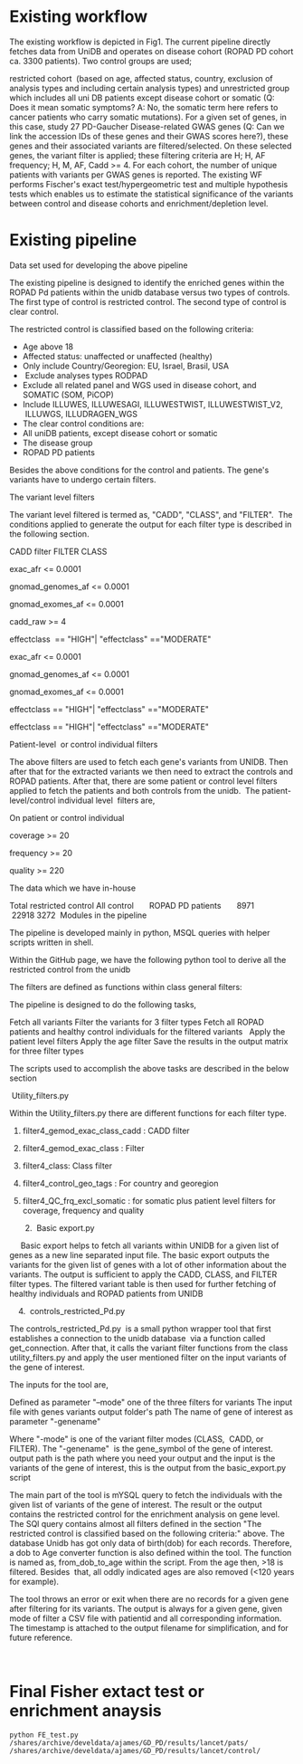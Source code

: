 # Existing workflow

The existing workflow is depicted in Fig1. The current pipeline directly fetches data from UniDB and operates on disease cohort (ROPAD PD cohort ca. 3300 patients). Two control groups are used;

restricted cohort  (based on age, affected status, country, exclusion of analysis types and including certain analysis types) and unrestricted group which includes all uni DB patients except disease cohort or somatic (Q: Does it mean somatic symptoms? A: No, the somatic term here refers to cancer patients who carry somatic mutations). For a given set of genes, in this case, study 27 PD-Gaucher Disease-related GWAS genes (Q: Can we link the accession IDs of these genes and their GWAS scores here?), these genes and their associated variants are filtered/selected. On these selected genes, the variant filter is applied; these filtering criteria are H; H, AF frequency; H, M, AF, Cadd >= 4. For each cohort, the number of unique patients with variants per GWAS genes is reported. The existing WF performs Fischer's exact test/hypergeometric test and multiple hypothesis tests which enables us to estimate the statistical significance of the variants between control and disease cohorts and enrichment/depletion level. 

# Existing pipeline 
Data set used for developing the above pipeline

The existing pipeline is designed to identify the enriched genes within the ROPAD Pd patients within the unidb database versus two types of controls. The first type of control is restricted control. The second type of control is clear control.

The restricted control is classified based on the following criteria:
- Age above 18
- Affected status: unaffected or unaffected (healthy)
- Only include Country/Georegion: EU, Israel, Brasil, USA
-  Exclude analyses types RODPAD
- Exclude all related panel and WGS used in disease cohort, and SOMATIC (SOM, PiCOP) 
- Include ILLUWES, ILLUWESAGI, ILLUWESTWIST, ILLUWESTWIST_V2,  ILLUWGS, ILLUDRAGEN_WGS
- The clear control conditions are:
- All uniDB patients, except disease cohort or somatic
- The disease group 
- ROPAD PD patients




Besides the above conditions for the control and patients. The gene's variants have to undergo certain filters.

The variant level filters

The variant level filtered is termed as, "CADD", "CLASS", and "FILTER".  The conditions applied to generate the output for each filter type is described in the following section.

CADD filter	FILTER	CLASS


exac_afr <= 0.0001

gnomad_genomes_af <= 0.0001

gnomad_exomes_af <= 0.0001

cadd_raw >= 4

effectclass  == "HIGH"| "effectclass" =="MODERATE"

	

exac_afr <= 0.0001

gnomad_genomes_af <= 0.0001

gnomad_exomes_af <= 0.0001

effectclass == "HIGH"| "effectclass" =="MODERATE"

	

effectclass == "HIGH"| "effectclass" =="MODERATE"

Patient-level  or control individual filters

The above filters are used to fetch each gene's variants from UNIDB. Then after that for the extracted variants we then need to extract the controls and ROPAD patients. After that, there are some patient or control level filters applied to fetch the patients and both controls from the unidb.  The patient-level/control individual level  filters are,

On patient or control individual


coverage >= 20

frequency >= 20

quality >= 220




The data which we have in-house

Total restricted control	All control      	ROPAD PD patients      
8971         	   22918	3272 
Modules in the pipeline

The pipeline is developed mainly in python, MSQL queries with helper scripts written in shell.  

Within the GitHub page, we have the following python tool to derive all the restricted control from the unidb

The filters are defined as functions within class general filters:

The pipeline is designed to do the following tasks,

Fetch all variants
Filter the variants for 3 filter types
Fetch all ROPAD patients and healthy control individuals for the filtered variants 
 Apply the patient level filters
Apply the age filter
Save the results in the output matrix for three filter types

The scripts used to accomplish the above tasks are described in the below section

 Utility_filters.py

Within the Utility_filters.py there are different functions for each filter type.

1. filter4_gemod_exac_class_cadd : CADD filter

2. filter4_gemod_exac_class : Filter

3. filter4_class: Class filter

4. filter4_control_geo_tags : For country and georegion

5. filter4_QC_frq_excl_somatic : for somatic plus patient level filters for coverage, frequency and quality

       2.  Basic export.py

     Basic export helps to fetch all variants within UNIDB for a given list of genes as a new line separated input file. The basic export outputs the variants for the given list of genes with a lot of other information about the variants. The output is sufficient to apply the CADD, CLASS, and FILTER filter types. The filtered variant table is then used for further fetching of healthy individuals and ROPAD patients from UNIDB

    4.  controls_restricted_Pd.py

The controls_restricted_Pd.py  is a small python wrapper tool that first establishes a connection to the unidb database  via a function called get_connection. After that, it calls the variant filter functions from the class utility_filters.py and apply the user mentioned filter on the input variants of the gene of interest. 

The inputs for the tool are,

Defined as parameter "–mode" one of the three filters for variants
The input file with genes variants
output folder's path
The name of gene of interest as parameter "-genename"

Where "-mode" is one of the variant filter modes (CLASS,  CADD, or FILTER). The "-genename"  is the gene_symbol of the gene of interest. output path is the path where you need your output and the input is the variants of the gene of interest, this is the output from the basic_export.py script

The main part of the tool is mYSQL query to fetch the individuals with the given list of variants of the gene of interest. The result or the output contains the restricted control for the enrichment analysis on gene level. The SQl query contains almost all filters defined in the section "The restricted control is classified based on the following criteria:" above. The database Unidb has got only data of birth(dob) for each records. Therefore, a dob to Age converter function is also defined within the tool. The function is named as, from_dob_to_age within the script. From the age then, >18 is filtered. Besides  that, all oddly indicated ages are also removed (<120 years for example).

The tool throws an error or exit when there are no records for a given gene after filtering for its variants. The output is always for a given gene, given mode of filter a CSV file with patientid and all corresponding information. The timestamp is attached to the output filename for simplification, and for future reference.

 
# Final Fisher extact test or enrichment anaysis
```
python FE_test.py /shares/archive/develdata/ajames/GD_PD/results/lancet/pats/ /shares/archive/develdata/ajames/GD_PD/results/lancet/control/
```
